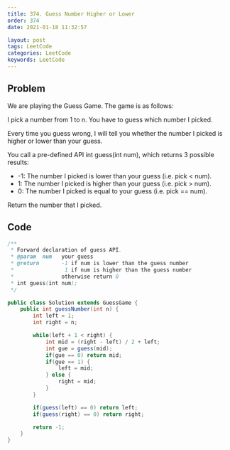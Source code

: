 ```yaml
---
title: 374. Guess Number Higher or Lower
order: 374
date: 2021-01-18 11:32:57

layout: post
tags: LeetCode
categories: LeetCode
keywords: LeetCode
---
```


## Problem

We are playing the Guess Game. The game is as follows:

I pick a number from 1 to n. You have to guess which number I picked.

Every time you guess wrong, I will tell you whether the number I picked is higher or lower than your guess.

You call a pre-defined API int guess(int num), which returns 3 possible results:

- -1: The number I picked is lower than your guess (i.e. pick < num).
- 1: The number I picked is higher than your guess (i.e. pick > num).
- 0: The number I picked is equal to your guess (i.e. pick == num).

Return the number that I picked.

## Code

```java
/**
 * Forward declaration of guess API.
 * @param  num   your guess
 * @return 	     -1 if num is lower than the guess number
 *			      1 if num is higher than the guess number
 *               otherwise return 0
 * int guess(int num);
 */

public class Solution extends GuessGame {
    public int guessNumber(int n) {
        int left = 1;
        int right = n;

        while(left + 1 < right) {
            int mid = (right - left) / 2 + left;
            int gue = guess(mid);
            if(gue == 0) return mid;
            if(gue == 1) {
                left = mid;
            } else {
                right = mid;
            }
        }

        if(guess(left) == 0) return left;
        if(guess(right) == 0) return right;

        return -1;
    }
}
```
